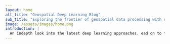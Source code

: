 ```yaml
---
layout: home
alt_title: "Geospatial Deep Learning Blog"
sub_title: "Exploring the frontier of geospatial data processing with deep learning"
image: /assets/images/home.png
introduction: |
  An indepth look into the latest deep learning approaches. ead on to find out more about how to apply deep learning methods to geospatial data and solve real-world geospatial problems.
---
```


